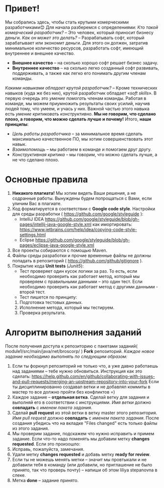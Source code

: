 # Привет!
Мы собрались здесь, чтобы стать крутыми комерческими разработчиками😊
Для начала разберемся с определениями:
_Кто такой комерческий разработчик?_ – Это человек, который приносит бизнесу деньги.
_Как он может это делать?_ – Разрабатывать софт, который зарабатывает или экономит деньги. Для этого он должен, затратив минимальное количество ресурсов, разработать софт, имеющий внутреннее и внешнее качество.
   * __Внешнее качество__ – на сколько хорошо софт решает бизнес задачу.
   * __Внутреннее качество__ – на сколько легко созданный софт развивать, поддерживать, а также как легко его понимать другим членам команды.

_Какими навыками обладает крутой разработчик?_ – Кроме технических навыков (куда же без них), крутой разработчик обладает «_soft skills_». В первую очередь это _умение помогать_ членам команды. Работая в команде, мы можем приумножить результаты своих усилий, научив людей тому, что умеем, и учась у них. Важной частью этого навыка есть _умение критиковать конструктивно_. __Мы не говорим, что сделано плохо, а говорим, что можно сделать лучше и почему!__
Итого, __наши принципы__:
   * _Цель работы разработчика_ – за минимальное время сделать максимально качественное ПО, мы хотим совершенствовать этот навык.
   * _Взаимопомощь_ – мы работаем в команде и помогаем друг другу.
   * _Конструктивная критика_ – мы говорим, что можно сделать лучше, а не что сделано плохо.


# Основные правила

1.  **Никакого плагиата!** Мы хотим видеть Ваши решения, а не содранные работы. Вынуждены будем попрощаться с Вами, если уличим Вас в плагиате.
2.	Код форматируется в соответствии с __Google code style__. 
   Настройки для среды разработки ( https://github.com/google/styleguide ):
      *	IntelliJ IDEA https://github.com/google/styleguide/blob/gh-pages/intellij-java-google-style.xml как имортировать: https://www.jetbrains.com/help/idea/copying-code-style-settings.html    
      *	Eclipse https://github.com/google/styleguide/blob/gh-pages/eclipse-java-google-style.xml
3.	Все проекты собираются с помощью Maven.
4.	Файлы среды разработки и прочие временные файлы не должны попадать в репозиторий ( https://github.com/github/gitignore ).
5.	Покрытие кода __Unit tests__ (_Junit5_):
      *	Тест проверяет один кусок логики за раз. То есть, если необходимо проверить как работает метод, который мы проверяем с правильными данными – это один тест. Если необходимо проверить как работает метод с другими данными - второй тест.
      *	Тест пишется по принципу:
       1.	Подготовка тестовых данных.
       2.	Исполнение метода, который мы тестируем.
       3.	Проверка результата.
 
 
# Алгоритм выполнения заданий

После получения доступа к репозиторию с пакетами заданий( module1/src/main/java/net/broscorp/ ) __Fork__ репозиторий. 
 _Каждое новое задание необходимо выполнять по следующим образом:_
1.	Если ты форкнул репозиторий не только что, а уже давно работаешь над заданиями – тебе нужно обновиться. 
Инструкция как это сделать:
https://help.github.com/en/github/collaborating-with-issues-and-pull-requests/merging-an-upstream-repository-into-your-fork 
Если ты дисциплинированно создавал ветки и не добавлял коммиты в мастер то все должно пройти без конфликтов =)
2.	Каждое задание – __отдельная ветка__. Сделай ветку для задания и выполняй его в соответствии с инструкциями. _Имя ветки_ должно __совпадать__ с _именем пакета задания_.
3.	Сделай __pull request__ из этой ветки в ветку master этого репозитория. _Имя pull request_ должно __совпадать__ с _именем пакета задания_. После создания убедись что на вкладке "Files changed" есть только файлы из этого задания.
4.	Мы проверим задание, подскажем что нужно исправить и примем задание. Если что-то надо поменять мы добавим метку __changes requested__. Если это произошло:
   1.	Исправь, пожалуйста, замечания.
   2.	Удали метку __changes requested__ и добавь метку __ready for review__.
   3.	Если ты не можешь менять метки – значит мы провтыкали и не добавили тебя в команду (или добавили, но приглашение не было принято, так что проверь почту) – напиши об этом liliya stepanovna в слеке.
5.	Метка __done__ – задание принято.




